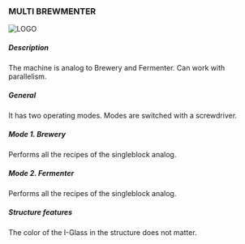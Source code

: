 ### MULTI BREWMENTER

![LOGO](https://gtimpact.space/media/gregtech/ParBrew.png)

##### Description

The machine is analog to Brewery and Fermenter. Can work with parallelism.

##### General

It has two operating modes. Modes are switched with a screwdriver.

##### Mode 1. Brewery

Performs all the recipes of the singleblock analog.

##### Mode 2. Fermenter

Performs all the recipes of the singleblock analog.

##### Structure features

The color of the I-Glass in the structure does not matter.
